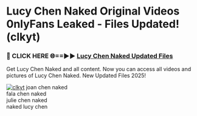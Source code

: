 # Lucy Chen Naked Original Videos 0nlyFans Leaked - Files Updated! (clkyt)

<h3>🔴 CLICK HERE 🌐==►► <a href="https://tinyurl.com/yckcrads" rel="nofollow">Lucy Chen Naked Updated Files</a></h3>

Get Lucy Chen Naked and all content. Now you can access all videos and pictures of Lucy Chen Naked. New Updated Files 2025!

[![clkyt](https://i.imgur.com/hpKpOFt.gif)](https://tinyurl.com/yckcrads)
joan chen naked<br>
fala chen naked<br>
julie chen naked<br>
naked lucy chen